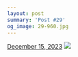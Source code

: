 ```yaml
---
layout: post
summary: 'Post #29'
og_image: 29-960.jpg
---
```


<p>
  <time>
    <a href="/29">December 15, 2023</a>
  </time>
  <a href="/29">
    <img src="{{ site.assets_url }}/29-480.jpg" srcset="{{ site.assets_url }}/29-240.jpg 240w, {{ site.assets_url }}/29-480.jpg 480w, {{ site.assets_url }}/29-720.jpg 720w, {{ site.assets_url }}/29-960.jpg 960w" sizes="(min-width: 700px) 50vw, calc(100vw - 2rem)" />
  </a>
</p>
